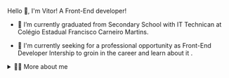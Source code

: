 <!-- Presentation -->
<p>
  Hello 👋, I'm Vitor! A Front-End developer! 

  - 🌱 I’m currently graduated from Secondary School with IT Technican at Colégio Estadual Francisco Carneiro Martins.

  - 🔭 I'm currently seeking for a professional opportunity as Front-End Developer Intership to groin in the career and learn about it .
</p>
<!-- Dropdown -->
<details>
  <summary>👨‍💻 More about me</summary>

  - 💬 I'm 19 years old, currently living in Guarapuava, Paraná, Brazil. I have intermediary English, basic Japanese and I've experience with SQL, HTML/CSS, PHP and Database. I'm studying Javascript and GIT

  - ⚡  I enjoy listen japanese and flashbacks musics, to play guitar, as well as watching movies and playing games! I believe that our personal interests contribute to a more refined perception of things and problem-solving. \o/

<!-- Links -->
[![Gmail](https://img.shields.io/badge/Gmail-D14836?style=for-the-badge&logo=gmail&logoColor=white)](mailto:vitoredu.wi@gmail.com)
[![Instagram](https://img.shields.io/badge/Instagram-E4405F?style=for-the-badge&logo=instagram&logoColor=white)](https://www.instagram.com/cubo0x/)
[![LinkedIn](https://img.shields.io/badge/LinkedIn-0077B5?style=for-the-badge&logo=linkedin&logoColor=white)](https://www.linkedin.com/in/vitor-eduardo-witchemichen-4b857b24a/)

<!-- GithubStats -->
![VariableBee GitHub stats](https://github-readme-stats.vercel.app/api?username=vitoredu2230&show_icons=true&theme=gotham)
[![Top Langs](https://github-readme-stats.vercel.app/api/top-langs/?username=vitoredu2230&show_icons=true&theme=gotham)](https://github.com/anuraghazra/github-readme-stats)

## 🔥 Skills
<!-- Skills: Programming Languages -->
  <div style="flex-basis: 48%;">
    <h3>Programming Languages</h3>
    <img align="center" alt="PHP" height="30" width="40" src="https://cdn.jsdelivr.net/gh/devicons/devicon/icons/php/php-plain.svg">
    <img align="center" alt="Js" height="30" width="40" src="https://raw.githubusercontent.com/devicons/devicon/master/icons/javascript/javascript-plain.svg">
    <img align="center" alt="HTML" height="30" width="40" src="https://raw.githubusercontent.com/devicons/devicon/master/icons/html5/html5-original.svg">
    <img align="center" alt="CSS" height="30" width="40" src="https://raw.githubusercontent.com/devicons/devicon/master/icons/css3/css3-original.svg">
